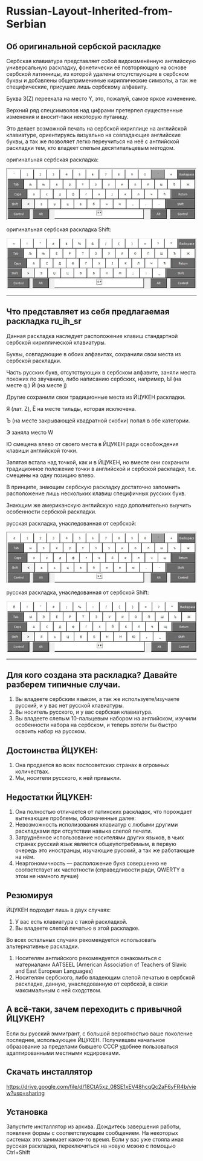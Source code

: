 # Russian-Layout-Inherited-from-Serbian

## Об оригинальной сербской раскладке
Сербская клавиатура представляет собой видоизменённую английскую универсальную раскладку, фонетически её повторяющую на основе сербской латинницы, из которой удалены отсутствующие в сербском буквы и добавлены общеприменимые кириллические символы, а так же специфические, присушие лишь сербскому алфавиту.

Буква З(Z) переехала на место Y, это, пожалуй, самое яркое изменение.

Верхний ряд спецсимволов над цифрами претерпел существенные изменения и вносит-таки некоторую путаницу.

Это делает возможной печать на сербской кириллице на английской клавиатуре, ориентируясь визуально на совпадающие английские буквы, а так же позволяет легко переучиться на неё с английской раскладки тем, кто владеет слепым десятипальцевым методом.

оригинальная сербская раскладка:

![оригинальная сербская раскладка](https://github.com/DenisVS/Russian-Layout-Inherited-from-Serbian/blob/main/images/sr_cyr.png?raw=true)

оригинальная сербская раскладка Shift:

![оригинальная сербская раскладка Shift](https://github.com/DenisVS/Russian-Layout-Inherited-from-Serbian/blob/main/images/sr_cyr_Shft.png?raw=true)


----

## Что представляет из себя предлагаемая раскладка ru_ih_sr

Данная раскладка наследует расположение клавиш стандартной сербской кириллической клавиатуры.

Буквы, совпадающие в обоих алфавитах, сохранили свои места из сербской раскладки.

Часть русских букв, отсутствующих в сербском алфавите, заняли места похожих по звучанию, либо написанию сербских, например, 
Ы (на месте q ) Й (на месте j)

Другие сохранили свои традиционные места из ЙЦУКЕН раскладки.

Я (лат. Z), Ё на месте тильды, которая исключена.

Ъ (на месте закрывающей квадратной скобки) попал в обе категории.

Э заняла место W

Ю смещена влево от своего места в ЙЦУКЕН ради освобождения клавиши английской точки.

Запятая встала над точкой, как и в ЙЦУКЕН, но вместе они сохранили традиционное положение точки в английской и сербской раскладке, т.е. смещены на одну позицию влево.

В принципе, знающим сербскую раскладку достаточно запомнить расположение лишь нескольких клавиш специфичных русских букв.

Знающим же американскую английскую надо дополнительно выучить особенности сербской раскладки.

русская раскладка, унаследованная от сербской:

![русская раскладка, унаследованная от сербской](https://github.com/DenisVS/Russian-Layout-Inherited-from-Serbian/blob/main/images/ru_ih_sr.png?raw=true)

русская раскладка, унаследованная от сербской Shift:

![русская раскладка, унаследованная от сербской Shift](https://github.com/DenisVS/Russian-Layout-Inherited-from-Serbian/blob/main/images/ru_ih_sr_Shift.png?raw=true)


-----

## Для кого создана эта раскладка? Давайте разберем типичные случаи.
1. Вы владеете сербским языком, а так же используете/изучаете русский, и у вас нет русской клавиатуры.
2. Вы носитель русского, и у вас сербская клавиатура.
3. Вы владеете слепым 10-пальцевым набором на английском, изучили особенности набора на сербском, и теперь хотели бы быстро освоить набор на русском.

## Достоинства ЙЦУКЕН: 
1. Она продается во всех постсоветских странах в огромных количествах.
2. Мы, носители русского, к ней привыкли.

## Недостатки ЙЦУКЕН:
1. Она полностью отличается от латинских раскладок, что порождает вытекающие проблемы, обозначенные далее:
2. Невозможность исполизования клавиатур с любыми другими раскладками при отсутствии навыка слепой печати.
3. Затруднённое использование носителями других языков, в чьих странах русский язык является общеупотребимым, в первую очередь это иностранцы, изучающие русский, а так же работающие на нём.
4. Неэргономичность — расположение букв совершенно не соответствует их частотности (справедливости ради, QWERTY в этом не намного лучше)

## Резюмируя

 ЙЦУКЕН подходит лишь в двух случаях:
1. У вас есть клавиатура с такой раскладкой.
2. Вы владеете слепой печатью в этой раскладке.

Во всех остальных случаях рекомендуется использовать альтернативные раскладки.
1. Носителям английского рекомендуется ознакомиться с материалами AATSEEL (American Association of Teachers of Slavic and East European Languages)
2. Носителям сербского, либо владеющим слепой печатью в сербской раскладке, данную, унаследованную от сербской, в связи максимальным с ней сходством.

## А всё-таки, зачем переходить с привычной ЙЦУКЕН?

Если вы русский эммигрант, с большой вероятностью ваше поколение последнее, использующее ЙЦУКЕН.
Получившим начальное образование за пределами бывшего СССР удобнее пользоваться адаптированными местными кодировками.

## Скачать инсталлятор

https://drive.google.com/file/d/18CtA5xz_08SE1xEV48hcqQc2aF6yFR4b/view?usp=sharing

## Установка

Запустите инсталлятор из архива. 
Дождитесь завершения работы, появленя формы с соответствующим сообщением. На некоторых системах это занимает какое-то время.
Если у вас уже стояла иная русская раскладка, переключиться на новую можно с помощью Ctrl+Shift

